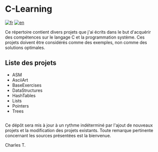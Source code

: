 # C-Learning


[![fr](https://img.shields.io/badge/lang-fr-blue.svg)](https://github.com/chalodss/Learning-Programming/blob/main/C-Learning/README.md)
[![en](https://img.shields.io/badge/lang-en-green.svg)](https://github.com/chalodss/Learning-Programming/blob/main/C-Learning/README.en.md)

Ce répertoire contient divers projets que j'ai écrits dans le but d'acquérir des compétences sur le langage C et la programmation système. Ces projets doivent être considérés comme des exemples, non comme des solutions optimales.

## Liste des projets


- ASM
- AsciiArt
- BaseExercises
- DataStructures
- HashTables
- Lists
- Pointers
- Trees


##

Ce dépôt sera mis à jour à un rythme indéterminé par l'ajout de nouveaux projets et la modification des projets existants. Toute remarque pertinente concernant les sources présentées est la bienvenue.

Charles T.
